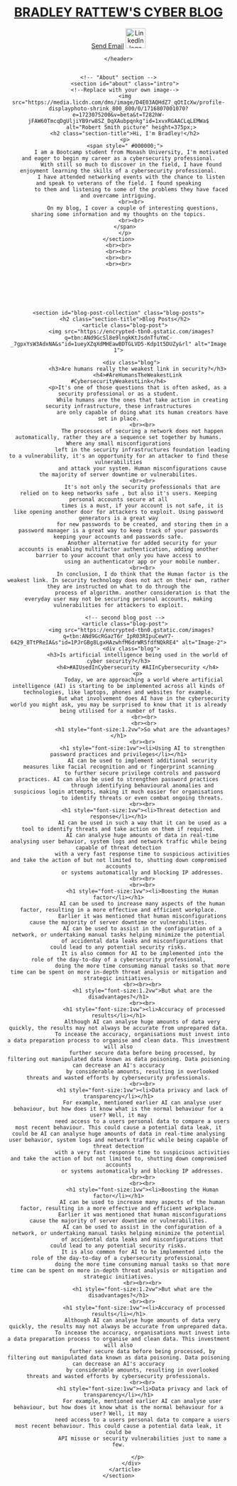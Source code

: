 <!DOCTYPE html>
<html lang="en">

<head>
    <meta charset="UTF-8" />
    <title>Bradley Rattew's Cyber Blog</title>
    <link rel="stylesheet" href="./assets/css/style.css" />
</head>

<body>
    <!-- navigation -->
    <header>
        <h1>
            <a href="/">
                BRADLEY RATTEW'S CYBER BLOG
            </a>
        </h1>
        <a href="mailto:brattew@gmail.com" class="button">Send Email</a>
        <a href="https://www.linkedin.com/" class="linkedin"><img
                src="https://pngimg.com/d/linkedIn_PNG10.png"id=14GW-oOoadlMxUGs5FvKkgGkrihtkFyUh" alt="LinkedIn logo"
                height="45px"></a>

    </header>


    <!-- "About" section -->
        <section id="about" class="intro">
        <!--Replace with your own image-->
        <img src="https://media.licdn.com/dms/image/D4E03AQHdZ7_qOtIcXw/profile-displayphoto-shrink_800_800/0/1716807001070?e=1723075200&v=beta&t=T282hW-jFAW60TmcqDgUljiYB9rw8SZ_DqXAubpqnkg"id=1xvxRGAACLqLEMWa$
            alt="Robert Smith picture" height=375px;>
        <h2 class="section-title">Hi, I'm Bradley!</h2>
        <p>
        <span style=" #000000;">
            I am a Bootcamp student from Monash University, I'm motivated and eager to begin my career as a cybersecurity professional.
            With still so much to discover in the field, I have found enjoyment learning the skills of a cybersecurity professional.
            I have attended networking events with the chance to listen and speak to veterans of the field. I found speaking
            to them and listening to some of the problems they have faced and overcame intriguing.
            <br><br>
             On my blog, I cover a couple of interesting questions, sharing some information and my thoughts on the topics.
            <br><br>
        </span>
        </p>
    </section>
    <br><br>
    <br><br>
    <br><br>
    <br><br>
<br><br>
    <br><br>
 <!-- "Blog Posts" section -->
    <section id="blog-post-collection" class="blog-posts">
        <h2 class="section-title">Blog Posts</h2>
        <article class="blog-post">
            <img src="https://encrypted-tbn0.gstatic.com/images?q=tbn:ANd9GcSl8e9lngkKtJsdnTfuYmC-_7gpxYsW3AdxNA&s"id=1ueyXZqXdMHEawBDTGLVD5-Kdp1t5DUZy&rl" alt="Image 1">

            <div class="blog">
                <h3>Are humans really the weakest link in security?</h3>
                <h4>#AreHumansTheWeakestLink #CybersecurityWeakestLink</h4>
                <p>It's one of those questions that is often asked, as a security professional or as a student.
                   While humans are the ones that take action in creating security infrastructure, these infrastructures
                   are only capable of doing what its human creators have set in place.
                   <br><br>
                   The processes of securing a network does not happen automatically, rather they are a sequence set together by humans. Where any small misconfigurations
                   left in the security infrastructures foundation leading to a vulnerability, it's an opportunity for an attacker to find these vulnerabilities
                   and attack your system. Human misconfigurations cause the majority of server downtime or vulnerabilites.
                   <br><br>
                   It's not only the security professionals that are relied on to keep networks safe , but also it's users. Keeping personal accounts secure at all
                   times is a must, if your account is not safe, it is like opening another door for attackers to exploit. Using password generators is a great way
                   for new passwords to be created, and storing them in a password manager is a great way to keep track of your passwords keeping your accounts and passwords safe.
                   Another alternative for added security for your accounts is enabling multifactor authentication, adding another barrier to your account that only you have access to
                   using an authenticator app or your mobile number.
                   <br><br>
                   In conclusion, I do think that the Human factor is the weakest link. In security technology does not act on their own, rather they are instructed on what to do through the
                   process of algorithm. another consideration is that the everyday user may not be securing personal accounts, making vulnerabilities for attackers to exploit.
</p>
            </div>
        </article>


        <!-- second blog post -->
        <article class="blog-post">
            <img src="https://encrypted-tbn0.gstatic.com/images?q=tbn:ANd9GcRGazT6r_IpR03RIpuCewY7-6429_8TtPReIA&s"id=1PJrGBg8LgxHAzwhfM6drWR5fdfNQkRE4" alt="Image-2">
            <div class="blog">
                <h3>Is artificial intelligence being used in the world of cyber security?</h3>
                <h4>#AIUsedInCybersecurity #AIInCybersecurity </h4>
                <p>
                    Today, we are approaching a world where artificial intelligence (AI) is starting to be implemented across all kinds of technologies, like laptops, phones and websites for example.
                    But what involvement does AI have in the cybersecurity world you might ask, you may be surprised to know that it is already being utilised for a number of tasks.
                    <br><br>
                    <br><br>
                   <h1 style="font-size:1.2vw">So what are the advantages?</h1>
                   <br><br>
                   <h1 style="font-size:1vw"><li>Using AI to strengthen password practices and privileges</li></h1>
                   AI can be used to implement additional security measures like facial recognition and or fingerprint scanning
                   to further secure privilege controls and password practices. AI can also be used to strengthen password practices
                   through identifying behavioural anomalies and suspicious login attempts, making it much easier for organisations
                   to identify threats or even combat ongoing threats.
                   <br><br>
                  <h1 style="font-size:1vw"><li>Threat detection and response</li></h1>
                   AI can be used in such a way that it can be used as a tool to identify threats and take action on them if required.
                   AI can analyse huge amounts of data in real-time analysing user behavior, system logs and network traffic while being capable of threat detection
                   with a very fast response time to suspicious activities and take the action of but not limited to, shutting down compromised accounts
                   or systems automatically and blocking IP addresses.
                   <br><br>
                   <br><br>
                   <h1 style="font-size:1vw"><li>Boosting the Human factor</li></h1>
                   AI can be used to increase many aspects of the human factor, resulting in a more effective and efficient workplace.
                   Earlier it was mentioned that human misconfigurations cause the majority of server downtime or vulnerabilites.
                   AI can be used to assist in the configuration of a network, or undertaking manual tasks helping minimize the potential
                   of accidental data leaks and misconfigurations that could lead to any potential security risks.
                   It is also common for AI to be implemented into the role of the day-to-day of a cybersecurity professional,
                   doing the more time consuming manual tasks so that more time can be spent on more in-depth threat analysis or mitigation and strategic initiatives.
                   <br><br><br>
                   <h1 style="font-size:1.2vw">But what are the disadvantages?</h1>
                   <br><br>
                    <h1 style="font-size:1vw"><li>Accuracy of processed results</li></h1>
                   Although AI can analyse huge amounts of data very quickly, the results may not always be accurate from unprepared data.
                   To incease the accuracy, organisations must invest into a data preparation process to organise and clean data. This investment will also
                   further secure data before being processed, by filtering out manipulated data known as data poisoning. Data poisoning can decrease an AI's accuracy
                   by considerable amounts, resulting in overlooked threats and wasted efforts by cybersecurity professionals.
                   <br><br>
                   <h1 style="font-size:1vw"><li>Data privacy and lack of transparency</li></h1>
                   For example, mentioned earlier AI can analyse user behaviour, but how does it know what is the normal behaviour for a user? Well, it may
                   need access to a users personal data to compare a users most recent behaviour. This could cause a potential data leak, it could be AI can analyse huge amounts of data in real-time analysing user behavior, system logs and network traffic while being capable of threat detection
                   with a very fast response time to suspicious activities and take the action of but not limited to, shutting down compromised accounts
                   or systems automatically and blocking IP addresses.
                   <br><br>
                   <br><br>
                   <h1 style="font-size:1vw"><li>Boosting the Human factor</li></h1>
                   AI can be used to increase many aspects of the human factor, resulting in a more effective and efficient workplace.
                   Earlier it was mentioned that human misconfigurations cause the majority of server downtime or vulnerabilites.
                   AI can be used to assist in the configuration of a network, or undertaking manual tasks helping minimize the potential
                   of accidental data leaks and misconfigurations that could lead to any potential security risks.
                   It is also common for AI to be implemented into the role of the day-to-day of a cybersecurity professional,
                   doing the more time consuming manual tasks so that more time can be spent on more in-depth threat analysis or mitigation and strategic initiatives.
                   <br><br><br>
                   <h1 style="font-size:1.2vw">But what are the disadvantages?</h1>
                   <br><br>
                    <h1 style="font-size:1vw"><li>Accuracy of processed results</li></h1>
                   Although AI can analyse huge amounts of data very quickly, the results may not always be accurate from unprepared data.
                   To incease the accuracy, organisations must invest into a data preparation process to organise and clean data. This investment will also
                   further secure data before being processed, by filtering out manipulated data known as data poisoning. Data poisoning can decrease an AI's accuracy
                   by considerable amounts, resulting in overlooked threats and wasted efforts by cybersecurity professionals.
                   <br><br>
                   <h1 style="font-size:1vw"><li>Data privacy and lack of transparency</li></h1>
                   For example, mentioned earlier AI can analyse user behaviour, but how does it know what is the normal behaviour for a user? Well, it may
                   need access to a users personal data to compare a users most recent behaviour. This could cause a potential data leak, it could be
                   API misuse or security vulnerabilities just to name a few.

                </p>
            </div>
        </article>
    </section>
</body>

</html>

<style>
 body {
  background-image: url("https://img.freepik.com/free-photo/white-concrete-wall_53876-92803.jpg?w=1480&t=st=1718103584~exp=1718104184~hmac=3d9f4a88f0eda5f70999d80170693010fcb2740ae197df0162f939a71c7c67d7");
}

